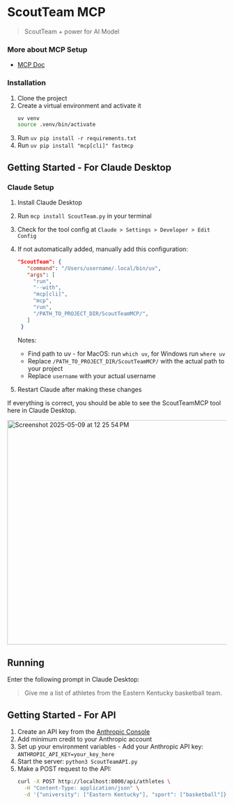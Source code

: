 # ScoutTeam MCP
> ScoutTeam + power for AI Model

### More about MCP Setup
- [MCP Doc](https://modelcontextprotocol.io/quickstart/server)

### Installation
1. Clone the project
2. Create a virtual environment and activate it
   ```bash
   uv venv
   source .venv/bin/activate
   ```
3. Run `uv pip install -r requirements.txt` 
4. Run `uv pip install "mcp[cli]" fastmcp`

## Getting Started - For Claude Desktop

### Claude Setup
1. Install Claude Desktop
2. Run `mcp install ScoutTeam.py` in your terminal
3. Check for the tool config at `Claude > Settings > Developer > Edit Config`
4. If not automatically added, manually add this configuration:
   
   ```json
   "ScoutTeam": {
      "command": "/Users/username/.local/bin/uv",
      "args": [
        "run",
        "--with",
        "mcp[cli]",
        "mcp",
        "run",
        "/PATH_TO_PROJECT_DIR/ScoutTeamMCP/",
      ]
    }
   ```
   
   Notes:
   - Find path to uv - for MacOS: run `which uv`, for Windows run `where uv`
   - Replace `/PATH_TO_PROJECT_DIR/ScoutTeamMCP/` with the actual path to your project
   - Replace `username` with your actual username

6. Restart Claude after making these changes

If everything is correct, you should be able to see the ScoutTeamMCP tool here in Claude Desktop.

<img width="515" alt="Screenshot 2025-05-09 at 12 25 54 PM" src="https://github.com/user-attachments/assets/c990149f-d1a8-4ea9-8f6b-b00b0b5dba85" />

## Running
Enter the following prompt in Claude Desktop:
> Give me a list of athletes from the Eastern Kentucky basketball team.

## Getting Started - For API

1. Create an API key from the [Anthropic Console](https://console.anthropic.com/settings/keys)
2. Add minimum credit to your Anthropic account
3. Set up your environment variables - Add your Anthropic API key: ```ANTHROPIC_API_KEY=your_key_here```
4. Start the server: ```python3 ScoutTeamAPI.py```
5. Make a POST request to the API:
   ```bash
   curl -X POST http://localhost:8000/api/athletes \
     -H "Content-Type: application/json" \
     -d '{"university": ["Eastern Kentucky"], "sport": ["basketball"]}'
   ```
